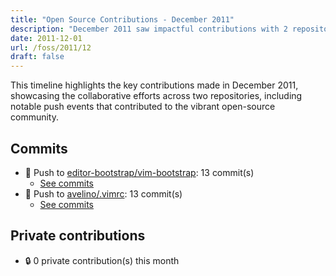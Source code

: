 ```yaml
---
title: "Open Source Contributions - December 2011"
description: "December 2011 saw impactful contributions with 2 repositories and 26 total commits, marking a significant end to the year in open-source development."
date: 2011-12-01
url: /foss/2011/12
draft: false
---
```


This timeline highlights the key contributions made in December 2011, showcasing the collaborative efforts across two repositories, including notable push events that contributed to the vibrant open-source community.

## Commits

- 🔨 Push to [editor-bootstrap/vim-bootstrap](https://github.com/editor-bootstrap/vim-bootstrap): 13 commit(s)
  - [See commits](https://github.com/editor-bootstrap/vim-bootstrap/commits?author=avelino&since=2011-12-01T00:00:00Z&until=2011-12-31T23:59:59Z)
- 🔨 Push to [avelino/.vimrc](https://github.com/avelino/.vimrc): 13 commit(s)
  - [See commits](https://github.com/avelino/.vimrc/commits?author=avelino&since=2011-12-01T00:00:00Z&until=2011-12-31T23:59:59Z)

## Private contributions

- 🔒 0 private contribution(s) this month

